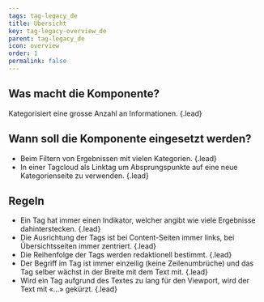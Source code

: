 ```yaml
---
tags: tag-legacy_de
title: Übersicht
key: tag-legacy-overview_de
parent: tag-legacy_de
icon: overview
order: 1
permalink: false  
---
```


## Was macht die Komponente?
Kategorisiert eine grosse Anzahl an Informationen. {.lead}

## Wann soll die Komponente eingesetzt werden? 
* Beim Filtern von Ergebnissen mit vielen Kategorien. {.lead}
* In einer Tagcloud als Linktag um Absprungspunkte auf eine neue Kategorienseite zu verwenden. {.lead}

## Regeln
* Ein Tag hat immer einen Indikator, welcher angibt wie viele Ergebnisse dahinterstecken. {.lead}
* Die Ausrichtung der Tags ist bei Content-Seiten immer links, bei Übersichtsseiten immer zentriert. {.lead}
* Die Reihenfolge der Tags werden redaktionell bestimmt. {.lead}
* Der Begriff im Tag ist immer einzeilig (keine Zeilenumbrüche) und das Tag selber wächst in der Breite mit dem Text mit. {.lead}
* Wird ein Tag aufgrund des Textes zu lang für den Viewport, wird der Text mit «...» gekürzt. {.lead}
